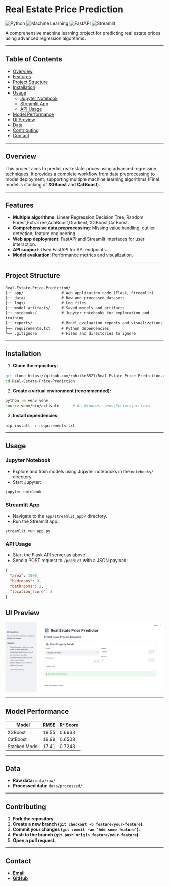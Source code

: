 # Real Estate Price Prediction

![Python](https://img.shields.io/badge/python-3670A0?style=for-the-badge&logo=python&logoColor=ffdd54)
![Machine Learning](https://img.shields.io/badge/Machine%20Learning-%23FF6F00.svg?style=for-the-badge&logo=scikitlearn&logoColor=white)
![FastAPI](https://img.shields.io/badge/FastAPI-005571?style=for-the-badge&logo=fastapi&logoColor=white)
![Streamlit](https://img.shields.io/badge/Streamlit-%23FF4B4B.svg?style=for-the-badge&logo=streamlit&logoColor=white)

A comprehensive machine learning project for predicting real estate prices using advanced regression algorithms.

---

## Table of Contents

- [Overview](#overview)
- [Features](#features)
- [Project Structure](#project-structure)
- [Installation](#installation)
- [Usage](#usage)
  - [Jupyter Notebook](#jupyter-notebook)
  - [Streamlit App](#streamlit-app)
  - [API Usage](#api-usage)
- [Model Performance](#model-performance)
- [UI Preview](#UI-Preview)
- [Data](#data)
- [Contributing](#contributing)
- [Contact](#contact)

---

## Overview

This project aims to predict real estate prices using advanced regression techniques. It provides a complete workflow from data preprocessing to model deployment, supporting multiple machine learning algorithms (Final model is stacking of **XGBoost** and **CatBoost**).

---

## Features

- **Multiple algorithms**: Linear Regression,Decision Tree, Random Forest,ExtraTree,AdaBoost,Gradient, XGBoost,CatBoost.
- **Comprehensive data preprocessing**: Missing value handling, outlier detection, feature engineering.
- **Web app deployment**: FastAPI and Streamlit interfaces for user interaction.
- **API support**: Used FastAPI for API endpoints.
- **Model evaluation**: Performance metrics and visualization.

---

## Project Structure

```
Real-Estate-Price-Prediction/
├── app/                 # Web application code (Flask, Streamlit)
├── data/                # Raw and processed datasets
├── logs/                # Log files
├── model_artifacts/     # Saved models and artifacts
├── notebooks/           # Jupyter notebooks for exploration and training
├── reports/             # Model evaluation reports and visualizations
├── requirements.txt     # Python dependencies
└── .gitignore           # Files and directories to ignore
```

---

## Installation

1. **Clone the repository:**

```bash
git clone https://github.com/rohitkr8527/Real-Estate-Price-Prediction.git
cd Real-Estate-Price-Prediction
```

2. **Create a virtual environment (recommended):**

```bash
python -m venv venv
source venv/bin/activate      # On Windows: venv\Scripts\activate
```

3. **Install dependencies:**

```bash
pip install -r requirements.txt
```

---

## Usage

### Jupyter Notebook

* Explore and train models using Jupyter notebooks in the `notebooks/` directory.
* Start Jupyter:

```bash
jupyter notebook
```

### Streamlit App

* Navigate to the `app/streamlit_app/` directory.
* Run the Streamlit app:

```bash
streamlit run app.py
```

### API Usage

* Start the Flask API server as above.
* Send a POST request to `/predict` with a JSON payload:

```json
{
  "area": 1500,
  "bedrooms": 3,
  "bathrooms": 2,
  "location_score": 8
}
```
## UI Preview

![App UI](reports/Streamlit_ui.png)

---
## Model Performance

| Model         | RMSE      | R² Score |
| ------------- | --------- | -------- |
| XGBoost       | 19.55     | 0.6663   |
| CatBoost      | 19.99     | 0.6508   |
| Stacked Model | 17.41     | 0.7243   |

---
## Data

- **Raw data:** `data/raw/`
- **Processed data:** `data/processed/`

---

## Contributing

1. **Fork the repository.**
2. **Create a new branch (`git checkout -b feature/your-feature`).**
3. **Commit your changes (`git commit -am 'Add some feature'`).**
4. **Push to the branch (`git push origin feature/your-feature`).**
5. **Open a pull request.**

---

## Contact

- [**Email** ](rohitkr7518@example.com)
-  [**GitHub**](https://github.com/rohitkr8527)



